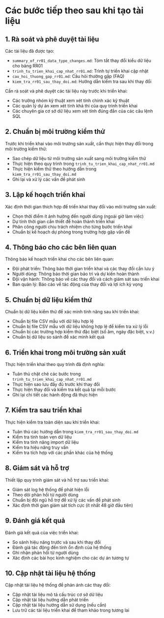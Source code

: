 # Các bước tiếp theo sau khi tạo tài liệu

## 1. Rà soát và phê duyệt tài liệu

Các tài liệu đã được tạo:
- `summary_of_rr01_data_type_changes.md`: Tóm tắt thay đổi kiểu dữ liệu cho bảng RR01
- `trinh_tu_trien_khai_cap_nhat_rr01.md`: Trình tự triển khai cập nhật
- `cau_hoi_thuong_gap_rr01.md`: Câu hỏi thường gặp (FAQ)
- `kiem_tra_rr01_sau_thay_doi.md`: Hướng dẫn kiểm tra sau khi thay đổi

Cần rà soát và phê duyệt các tài liệu này trước khi triển khai:
- Các trưởng nhóm kỹ thuật xem xét tính chính xác kỹ thuật
- Các quản lý dự án xem xét tính khả thi của quy trình triển khai
- Các chuyên gia cơ sở dữ liệu xem xét tính đúng đắn của các câu lệnh SQL

## 2. Chuẩn bị môi trường kiểm thử

Trước khi triển khai vào môi trường sản xuất, cần thực hiện thay đổi trong môi trường kiểm thử:
- Sao chép dữ liệu từ môi trường sản xuất sang môi trường kiểm thử
- Thực hiện theo quy trình trong `trinh_tu_trien_khai_cap_nhat_rr01.md`
- Thực hiện kiểm thử theo hướng dẫn trong `kiem_tra_rr01_sau_thay_doi.md`
- Ghi lại và xử lý các vấn đề phát sinh

## 3. Lập kế hoạch triển khai

Xác định thời gian thích hợp để triển khai thay đổi vào môi trường sản xuất:
- Chọn thời điểm ít ảnh hưởng đến người dùng (ngoài giờ làm việc)
- Dự tính thời gian cần thiết để hoàn thành triển khai
- Phân công người chịu trách nhiệm cho từng bước triển khai
- Chuẩn bị kế hoạch dự phòng trong trường hợp gặp vấn đề

## 4. Thông báo cho các bên liên quan

Thông báo kế hoạch triển khai cho các bên liên quan:
- Đội phát triển: Thông báo thời gian triển khai và các thay đổi cần lưu ý
- Người dùng: Thông báo thời gian bảo trì và dự kiến hoàn thành
- Đội vận hành: Thông báo về các thay đổi và cách giám sát sau triển khai
- Ban quản lý: Báo cáo về tác động của thay đổi và lợi ích kỳ vọng

## 5. Chuẩn bị dữ liệu kiểm thử

Chuẩn bị dữ liệu kiểm thử để xác minh tính năng sau khi triển khai:
- Chuẩn bị file CSV mẫu với dữ liệu hợp lệ
- Chuẩn bị file CSV mẫu với dữ liệu không hợp lệ để kiểm tra xử lý lỗi
- Chuẩn bị các trường hợp kiểm thử đặc biệt (số âm, ngày đặc biệt, v.v.)
- Chuẩn bị dữ liệu so sánh để xác minh kết quả

## 6. Triển khai trong môi trường sản xuất

Thực hiện triển khai theo quy trình đã định nghĩa:
- Tuân thủ chặt chẽ các bước trong `trinh_tu_trien_khai_cap_nhat_rr01.md`
- Thực hiện sao lưu đầy đủ trước khi thay đổi
- Thực hiện thay đổi và kiểm tra kết quả tại mỗi bước
- Ghi lại chi tiết các hành động đã thực hiện

## 7. Kiểm tra sau triển khai

Thực hiện kiểm tra toàn diện sau khi triển khai:
- Tuân thủ các hướng dẫn trong `kiem_tra_rr01_sau_thay_doi.md`
- Kiểm tra tính toàn vẹn dữ liệu
- Kiểm tra tính năng import dữ liệu
- Kiểm tra hiệu năng truy vấn
- Kiểm tra tích hợp với các phần khác của hệ thống

## 8. Giám sát và hỗ trợ

Thiết lập quy trình giám sát và hỗ trợ sau triển khai:
- Giám sát log hệ thống để phát hiện lỗi
- Theo dõi phản hồi từ người dùng
- Chuẩn bị đội ngũ hỗ trợ để xử lý các vấn đề phát sinh
- Xác định thời gian giám sát tích cực (ít nhất 48 giờ đầu tiên)

## 9. Đánh giá kết quả

Đánh giá kết quả của việc triển khai:
- So sánh hiệu năng trước và sau khi thay đổi
- Đánh giá tác động đến tính ổn định của hệ thống
- Ghi nhận phản hồi từ người dùng
- Xác định các bài học kinh nghiệm cho các dự án tương tự

## 10. Cập nhật tài liệu hệ thống

Cập nhật tài liệu hệ thống để phản ánh các thay đổi:
- Cập nhật tài liệu mô tả cấu trúc cơ sở dữ liệu
- Cập nhật tài liệu hướng dẫn phát triển
- Cập nhật tài liệu hướng dẫn sử dụng (nếu cần)
- Lưu trữ các tài liệu triển khai để tham khảo trong tương lai
